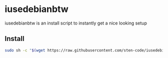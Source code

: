 # iusedebianbtw

iusedebianbtw is an install script to instantly get a nice looking setup

## Install

```bash
sudo sh -c "$(wget https://raw.githubusercontent.com/sten-code/iusedebianbtw/main/install.sh -O -)"
```
